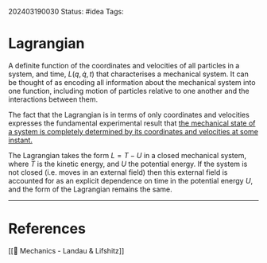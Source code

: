 202403190030
Status: #idea
Tags: 

# Lagrangian

A definite function of the coordinates and velocities of all particles in a system, and time, $L(q,\dot q, t)$ that characterises a mechanical system. It can be thought of as encoding all information about the mechanical system into one function, including motion of particles relative to one another and the interactions between them.

The fact that the Lagrangian is in terms of only coordinates and velocities expresses the fundamental experimental result that [the mechanical state of a system is completely determined by its coordinates and velocities at some instant.](obsidian://open?vault=Vaults&file=Monologue%2FZETTELKASTEN%2FMechanical%20state%20completely%20determined%20by%20initial%20positions%20and%20velocities)

The Lagrangian takes the form $L = T - U$ in a closed mechanical system, where $T$ is the kinetic energy, and $U$ the potential energy. If the system is not closed (i.e. moves in an external field) then this external field is accounted for as an explicit dependence on time in the potential energy $U$, and the form of the Lagrangian remains the same.

___
# References
[[📕 Mechanics - Landau & Lifshitz]]
